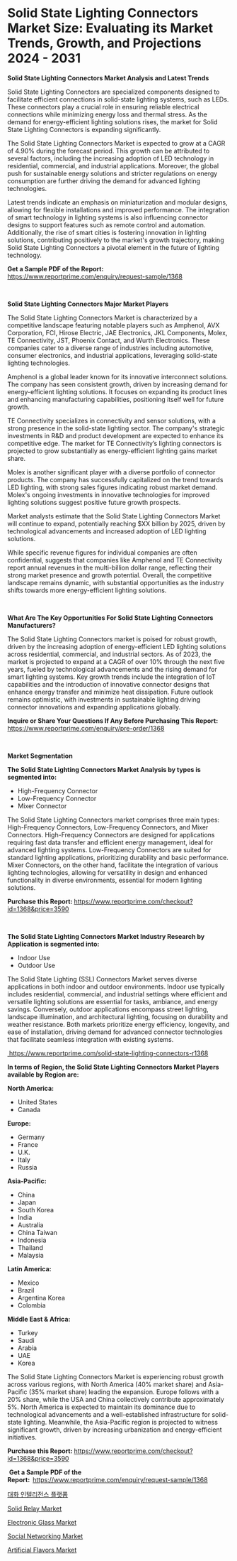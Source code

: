 <p><h1>Solid State Lighting Connectors Market Size: Evaluating its Market Trends, Growth, and Projections 2024 - 2031</h1></p><p><strong>Solid State Lighting Connectors Market Analysis and Latest Trends</strong></p>
<p><p>Solid State Lighting Connectors are specialized components designed to facilitate efficient connections in solid-state lighting systems, such as LEDs. These connectors play a crucial role in ensuring reliable electrical connections while minimizing energy loss and thermal stress. As the demand for energy-efficient lighting solutions rises, the market for Solid State Lighting Connectors is expanding significantly.</p><p>The Solid State Lighting Connectors Market is expected to grow at a CAGR of 4.90% during the forecast period. This growth can be attributed to several factors, including the increasing adoption of LED technology in residential, commercial, and industrial applications. Moreover, the global push for sustainable energy solutions and stricter regulations on energy consumption are further driving the demand for advanced lighting technologies.</p><p>Latest trends indicate an emphasis on miniaturization and modular designs, allowing for flexible installations and improved performance. The integration of smart technology in lighting systems is also influencing connector designs to support features such as remote control and automation. Additionally, the rise of smart cities is fostering innovation in lighting solutions, contributing positively to the market's growth trajectory, making Solid State Lighting Connectors a pivotal element in the future of lighting technology.</p></p>
<p><strong>Get a Sample PDF of the Report:&nbsp;</strong> <a href="https://www.reportprime.com/enquiry/request-sample/1368">https://www.reportprime.com/enquiry/request-sample/1368</a></p>
<p>&nbsp;</p>
<p><strong>Solid State Lighting Connectors Major Market Players</strong></p>
<p><p>The Solid State Lighting Connectors Market is characterized by a competitive landscape featuring notable players such as Amphenol, AVX Corporation, FCI, Hirose Electric, JAE Electronics, JKL Components, Molex, TE Connectivity, JST, Phoenix Contact, and Wurth Electronics. These companies cater to a diverse range of industries including automotive, consumer electronics, and industrial applications, leveraging solid-state lighting technologies.</p><p>Amphenol is a global leader known for its innovative interconnect solutions. The company has seen consistent growth, driven by increasing demand for energy-efficient lighting solutions. It focuses on expanding its product lines and enhancing manufacturing capabilities, positioning itself well for future growth.</p><p>TE Connectivity specializes in connectivity and sensor solutions, with a strong presence in the solid-state lighting sector. The company's strategic investments in R&D and product development are expected to enhance its competitive edge. The market for TE Connectivity’s lighting connectors is projected to grow substantially as energy-efficient lighting gains market share.</p><p>Molex is another significant player with a diverse portfolio of connector products. The company has successfully capitalized on the trend towards LED lighting, with strong sales figures indicating robust market demand. Molex's ongoing investments in innovative technologies for improved lighting solutions suggest positive future growth prospects.</p><p>Market analysts estimate that the Solid State Lighting Connectors Market will continue to expand, potentially reaching $XX billion by 2025, driven by technological advancements and increased adoption of LED lighting solutions.</p><p>While specific revenue figures for individual companies are often confidential,  suggests that companies like Amphenol and TE Connectivity report annual revenues in the multi-billion dollar range, reflecting their strong market presence and growth potential. Overall, the competitive landscape remains dynamic, with substantial opportunities as the industry shifts towards more energy-efficient lighting solutions.</p></p>
<p>&nbsp;</p>
<p><strong>What Are The Key Opportunities For Solid State Lighting Connectors Manufacturers?</strong></p>
<p><p>The Solid State Lighting Connectors market is poised for robust growth, driven by the increasing adoption of energy-efficient LED lighting solutions across residential, commercial, and industrial sectors. As of 2023, the market is projected to expand at a CAGR of over 10% through the next five years, fueled by technological advancements and the rising demand for smart lighting systems. Key growth trends include the integration of IoT capabilities and the introduction of innovative connector designs that enhance energy transfer and minimize heat dissipation. Future outlook remains optimistic, with investments in sustainable lighting driving connector innovations and expanding applications globally.</p></p>
<p><strong>Inquire or Share Your Questions If Any Before Purchasing This Report:</strong> <a href="https://www.reportprime.com/enquiry/pre-order/1368">https://www.reportprime.com/enquiry/pre-order/1368</a></p>
<p>&nbsp;</p>
<p><strong>Market Segmentation</strong></p>
<p><strong>The Solid State Lighting Connectors Market Analysis by types is segmented into:</strong></p>
<p><ul><li>High-Frequency Connector</li><li>Low-Frequency Connector</li><li>Mixer Connector</li></ul></p>
<p><p>The Solid State Lighting Connectors market comprises three main types: High-Frequency Connectors, Low-Frequency Connectors, and Mixer Connectors. High-Frequency Connectors are designed for applications requiring fast data transfer and efficient energy management, ideal for advanced lighting systems. Low-Frequency Connectors are suited for standard lighting applications, prioritizing durability and basic performance. Mixer Connectors, on the other hand, facilitate the integration of various lighting technologies, allowing for versatility in design and enhanced functionality in diverse environments, essential for modern lighting solutions.</p></p>
<p><strong>Purchase this Report:&nbsp;</strong><a href="https://www.reportprime.com/checkout?id=1368&price=3590">https://www.reportprime.com/checkout?id=1368&price=3590</a></p>
<p>&nbsp;</p>
<p><strong>The Solid State Lighting Connectors Market Industry Research by Application is segmented into:</strong></p>
<p><ul><li>Indoor Use</li><li>Outdoor Use</li></ul></p>
<p><p>The Solid State Lighting (SSL) Connectors Market serves diverse applications in both indoor and outdoor environments. Indoor use typically includes residential, commercial, and industrial settings where efficient and versatile lighting solutions are essential for tasks, ambiance, and energy savings. Conversely, outdoor applications encompass street lighting, landscape illumination, and architectural lighting, focusing on durability and weather resistance. Both markets prioritize energy efficiency, longevity, and ease of installation, driving demand for advanced connector technologies that facilitate seamless integration with existing systems.</p></p>
<p><a href="https://www.reportprime.com/solid-state-lighting-connectors-r1368">&nbsp;https://www.reportprime.com/solid-state-lighting-connectors-r1368</a></p>
<p><strong>In terms of Region, the Solid State Lighting Connectors Market Players available by Region are:</strong></p>
<p>
    <p> <strong> North America: </strong>
        <ul>
            <li>United States</li>
            <li>Canada</li>
        </ul>
        </p> 
    <p> <strong> Europe: </strong>
        <ul>
            <li>Germany</li>
            <li>France</li>
            <li>U.K.</li>
            <li>Italy</li>
            <li>Russia</li>
        </ul>
        </p> 
    <p> <strong> Asia-Pacific: </strong>
        <ul>
            <li>China</li>
            <li>Japan</li>
            <li>South Korea</li>
            <li>India</li>
            <li>Australia</li>
            <li>China Taiwan</li>
            <li>Indonesia</li>
            <li>Thailand</li>
            <li>Malaysia</li>
        </ul>
        </p> 
    <p> <strong> Latin America: </strong>
        <ul>
            <li>Mexico</li>
            <li>Brazil</li>
            <li>Argentina Korea</li>
            <li>Colombia</li>
        </ul>
        </p> 
    <p> <strong> Middle East & Africa: </strong>
        <ul>
            <li>Turkey</li>
            <li>Saudi</li>
            <li>Arabia</li>
            <li>UAE</li>
            <li>Korea</li>
        </ul>
    </p>
    </p>
<p><p>The Solid State Lighting Connectors Market is experiencing robust growth across various regions, with North America (40% market share) and Asia-Pacific (35% market share) leading the expansion. Europe follows with a 20% share, while the USA and China collectively contribute approximately 5%. North America is expected to maintain its dominance due to technological advancements and a well-established infrastructure for solid-state lighting. Meanwhile, the Asia-Pacific region is projected to witness significant growth, driven by increasing urbanization and energy-efficient initiatives.</p></p>
<p><strong>Purchase this Report: </strong><a href="https://www.reportprime.com/checkout?id=1368&price=3590">https://www.reportprime.com/checkout?id=1368&price=3590</a></p>
<p>&nbsp;<strong>Get a Sample PDF of the Report:&nbsp;&nbsp;</strong><a href="https://www.reportprime.com/enquiry/request-sample/1368">https://www.reportprime.com/enquiry/request-sample/1368</a></p>
<p><strong></strong></p>
<p><p><a href="https://medium.com/@abbislposival/%EB%8C%80%ED%99%94-%EC%9D%B8%EA%B3%B5%EC%A7%80%EB%8A%A5-%ED%94%8C%EB%9E%AB%ED%8F%BC-%EC%8B%9C%EC%9E%A5-%EC%A0%84%EB%A7%9D-%EC%8B%9C%EC%9E%A5-%EB%8F%99%ED%96%A5-%EB%B0%8F-%EC%98%81%ED%96%A5-%EB%B6%84%EC%84%9D-2024-2031-71f03a8b4ac0">대화 인텔리전스 플랫폼</a></p><p><a href="https://github.com/mabutironaldo/Market-Research-Report-List-6/blob/main/solid-relay-market.md">Solid Relay Market</a></p><p><a href="https://www.linkedin.com/pulse/market-insights-global-electronic-glass-forecast-innovation-5kbmc?trackingId=j%2BjE4m9MSs256A5F4O0eeQ%3D%3D">Electronic Glass Market</a></p><p><a href="https://medium.com/@stephen.russell7684/social-networking-market-global-market-insights-and-regional-analysis-2024-2031-1375aef7041a">Social Networking Market</a></p><p><a href="https://www.linkedin.com/pulse/artificial-flavors-market-size-growing-cagr-79-report-covers-analysis-mghde?trackingId=Vyez9MUyQwKCpr6f%2FfGOpw%3D%3D">Artificial Flavors Market</a></p></p>
